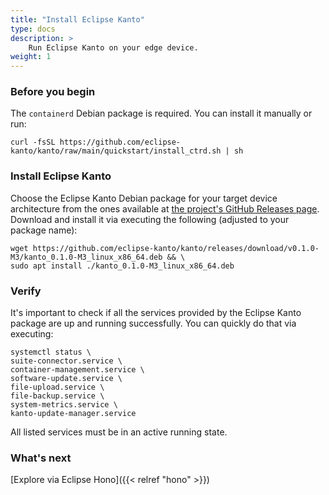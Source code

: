 ```yaml
---
title: "Install Eclipse Kanto"
type: docs
description: >
    Run Eclipse Kanto on your edge device.
weight: 1
---
```


### Before you begin

The `containerd` Debian package is required. You can install it manually or run:

```shell
curl -fsSL https://github.com/eclipse-kanto/kanto/raw/main/quickstart/install_ctrd.sh | sh
```

### Install Eclipse Kanto

Choose the Eclipse Kanto Debian package for your target device architecture from the ones available
at <a href="https://github.com/eclipse-kanto/kanto/releases" target="_blank">the project's GitHub Releases page</a>.
Download and install it via executing the following (adjusted to your package name):

```shell
wget https://github.com/eclipse-kanto/kanto/releases/download/v0.1.0-M3/kanto_0.1.0-M3_linux_x86_64.deb && \
sudo apt install ./kanto_0.1.0-M3_linux_x86_64.deb
```

### Verify

It's important to check if all the services provided by the Eclipse Kanto package are up and running successfully. You
can quickly do that via executing:

```shell
systemctl status \
suite-connector.service \
container-management.service \
software-update.service \
file-upload.service \
file-backup.service \
system-metrics.service \
kanto-update-manager.service
```

All listed services must be in an active running state.

### What's next

[Explore via Eclipse Hono]({{< relref "hono" >}})
